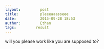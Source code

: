 ```yaml
---
layout:     	post
title:      	pleeeaaasseee
date:       	2015-09-28 18:53
author:     	Ethan
tags:         result
---
```

will you please work like you are supposed to?